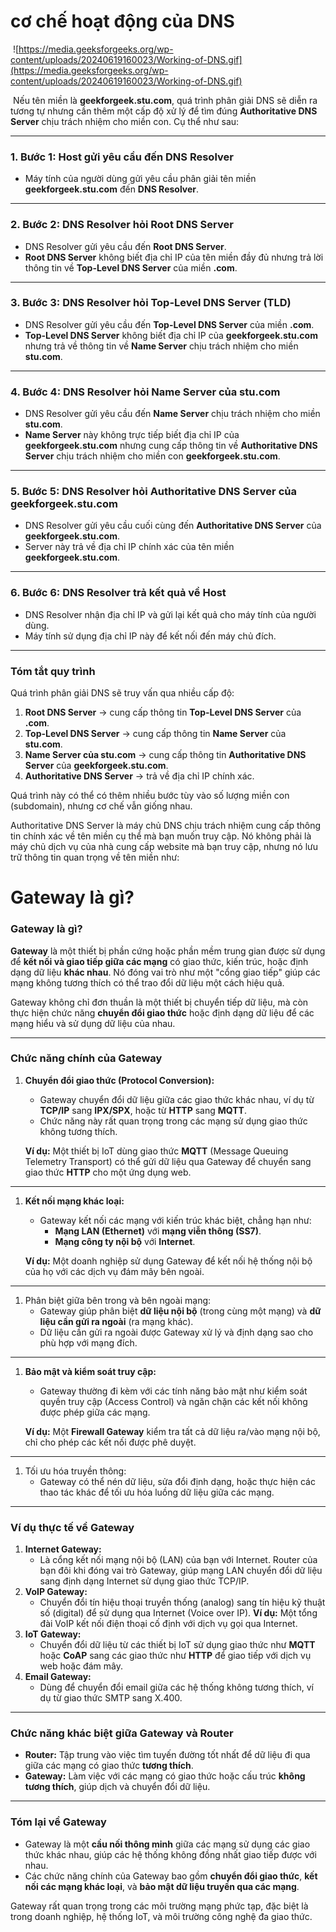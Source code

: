 # cơ chế hoạt động của DNS

​	![https://media.geeksforgeeks.org/wp-content/uploads/20240619160023/Working-of-DNS.gif](https://media.geeksforgeeks.org/wp-content/uploads/20240619160023/Working-of-DNS.gif)

​	Nếu tên miền là **geekforgeek.stu.com**, quá trình phân giải DNS sẽ diễn ra tương tự nhưng cần thêm một cấp độ xử lý để tìm đúng **Authoritative DNS Server** chịu trách nhiệm cho miền con. Cụ thể như sau:

------

### **1. Bước 1: Host gửi yêu cầu đến DNS Resolver**

- Máy tính của người dùng gửi yêu cầu phân giải tên miền **geekforgeek.stu.com** đến **DNS Resolver**.

------

### **2. Bước 2: DNS Resolver hỏi Root DNS Server**

- DNS Resolver gửi yêu cầu đến **Root DNS Server**.
- **Root DNS Server** không biết địa chỉ IP của tên miền đầy đủ nhưng trả lời thông tin về **Top-Level DNS Server** của miền **.com**.

------

### **3. Bước 3: DNS Resolver hỏi Top-Level DNS Server (TLD)**

- DNS Resolver gửi yêu cầu đến **Top-Level DNS Server** của miền **.com**.
- **Top-Level DNS Server** không biết địa chỉ IP của **geekforgeek.stu.com** nhưng trả về thông tin về **Name Server** chịu trách nhiệm cho miền **stu.com**.

------

### **4. Bước 4: DNS Resolver hỏi Name Server của stu.com**

- DNS Resolver gửi yêu cầu đến **Name Server** chịu trách nhiệm cho miền **stu.com**.
- **Name Server** này không trực tiếp biết địa chỉ IP của **geekforgeek.stu.com** nhưng cung cấp thông tin về **Authoritative DNS Server** chịu trách nhiệm cho miền con **geekforgeek.stu.com**.

------

### **5. Bước 5: DNS Resolver hỏi Authoritative DNS Server của geekforgeek.stu.com**

- DNS Resolver gửi yêu cầu cuối cùng đến **Authoritative DNS Server** của **geekforgeek.stu.com**.
- Server này trả về địa chỉ IP chính xác của tên miền **geekforgeek.stu.com**.

------

### **6. Bước 6: DNS Resolver trả kết quả về Host**

- DNS Resolver nhận địa chỉ IP và gửi lại kết quả cho máy tính của người dùng.
- Máy tính sử dụng địa chỉ IP này để kết nối đến máy chủ đích.

------

### **Tóm tắt quy trình**

Quá trình phân giải DNS sẽ truy vấn qua nhiều cấp độ:

1. **Root DNS Server** → cung cấp thông tin **Top-Level DNS Server** của **.com**.
2. **Top-Level DNS Server** → cung cấp thông tin **Name Server** của **stu.com**.
3. **Name Server của stu.com** → cung cấp thông tin **Authoritative DNS Server** của **geekforgeek.stu.com**.
4. **Authoritative DNS Server** → trả về địa chỉ IP chính xác.

Quá trình này có thể có thêm nhiều bước tùy vào số lượng miền con (subdomain), nhưng cơ chế vẫn giống nhau.

Authoritative DNS Server là máy chủ DNS chịu trách nhiệm cung cấp thông tin chính xác về tên miền cụ thể mà bạn muốn truy cập. Nó không phải là máy chủ dịch vụ của nhà cung cấp website mà bạn truy cập, nhưng nó lưu trữ thông tin quan trọng về tên miền như:





# Gateway là gì? 

### **Gateway là gì?**

**Gateway** là một thiết bị phần cứng hoặc phần mềm trung gian được sử dụng để **kết nối và giao tiếp giữa các mạng** có giao thức, kiến trúc, hoặc định dạng dữ liệu **khác nhau**. Nó đóng vai trò như một "cổng giao tiếp" giúp các mạng không tương thích có thể trao đổi dữ liệu một cách hiệu quả.

Gateway không chỉ đơn thuần là một thiết bị chuyển tiếp dữ liệu, mà còn thực hiện chức năng **chuyển đổi giao thức** hoặc định dạng dữ liệu để các mạng hiểu và sử dụng dữ liệu của nhau.

------

### **Chức năng chính của Gateway**

1. **Chuyển đổi giao thức (Protocol Conversion):**

   - Gateway chuyển đổi dữ liệu giữa các giao thức khác nhau, ví dụ từ **TCP/IP** sang **IPX/SPX**, hoặc từ **HTTP** sang **MQTT**.
   - Chức năng này rất quan trọng trong các mạng sử dụng giao thức không tương thích.

   **Ví dụ:** Một thiết bị IoT dùng giao thức **MQTT** (Message Queuing Telemetry Transport) có thể gửi dữ liệu qua Gateway để chuyển sang giao thức **HTTP** cho một ứng dụng web.

------

1. **Kết nối mạng khác loại:**

   - Gateway kết nối các mạng với kiến trúc khác biệt, chẳng hạn như:
     - **Mạng LAN (Ethernet)** với **mạng viễn thông (SS7)**.
     - **Mạng công ty nội bộ** với **Internet**.

   **Ví dụ:** Một doanh nghiệp sử dụng Gateway để kết nối hệ thống nội bộ của họ với các dịch vụ đám mây bên ngoài.

------

1. Phân biệt giữa bên trong và bên ngoài mạng:
   - Gateway giúp phân biệt **dữ liệu nội bộ** (trong cùng một mạng) và **dữ liệu cần gửi ra ngoài** (ra mạng khác).
   - Dữ liệu cần gửi ra ngoài được Gateway xử lý và định dạng sao cho phù hợp với mạng đích.

------

1. **Bảo mật và kiểm soát truy cập:**

   - Gateway thường đi kèm với các tính năng bảo mật như kiểm soát quyền truy cập (Access Control) và ngăn chặn các kết nối không được phép giữa các mạng.

   **Ví dụ:** Một **Firewall Gateway** kiểm tra tất cả dữ liệu ra/vào mạng nội bộ, chỉ cho phép các kết nối được phê duyệt.

------

1. Tối ưu hóa truyền thông:
   - Gateway có thể nén dữ liệu, sửa đổi định dạng, hoặc thực hiện các thao tác khác để tối ưu hóa luồng dữ liệu giữa các mạng.

------

### **Ví dụ thực tế về Gateway**

1. **Internet Gateway:**
   - Là cổng kết nối mạng nội bộ (LAN) của bạn với Internet. Router của bạn đôi khi đóng vai trò Gateway, giúp mạng LAN chuyển đổi dữ liệu sang định dạng Internet sử dụng giao thức TCP/IP.
2. **VoIP Gateway:**
   - Chuyển đổi tín hiệu thoại truyền thống (analog) sang tín hiệu kỹ thuật số (digital) để sử dụng qua Internet (Voice over IP).
      **Ví dụ:** Một tổng đài VoIP kết nối điện thoại cố định với dịch vụ gọi qua Internet.
3. **IoT Gateway:**
   - Chuyển đổi dữ liệu từ các thiết bị IoT sử dụng giao thức như **MQTT** hoặc **CoAP** sang các giao thức như **HTTP** để giao tiếp với dịch vụ web hoặc đám mây.
4. **Email Gateway:**
   - Dùng để chuyển đổi email giữa các hệ thống không tương thích, ví dụ từ giao thức SMTP sang X.400.

------

### **Chức năng khác biệt giữa Gateway và Router**

- **Router:** Tập trung vào việc tìm tuyến đường tốt nhất để dữ liệu đi qua giữa các mạng có giao thức **tương thích**.
- **Gateway:** Làm việc với các mạng có giao thức hoặc cấu trúc **không tương thích**, giúp dịch và chuyển đổi dữ liệu.

------

### **Tóm lại về Gateway**

- Gateway là một **cầu nối thông minh** giữa các mạng sử dụng các giao thức khác nhau, giúp các hệ thống không đồng nhất giao tiếp được với nhau.
- Các chức năng chính của Gateway bao gồm **chuyển đổi giao thức**, **kết nối các mạng khác loại**, và **bảo mật dữ liệu truyền qua các mạng**.

Gateway rất quan trọng trong các môi trường mạng phức tạp, đặc biệt là trong doanh nghiệp, hệ thống IoT, và môi trường công nghệ đa giao thức.